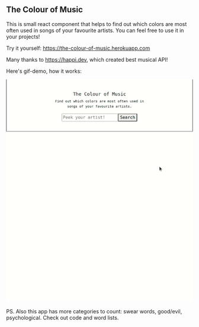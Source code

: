 ## The Colour of Music

This is small react component that helps to find out which colors are most often used in songs of your favourite artists.
You can feel free to use it in your projects!

Try it yourself: https://the-colour-of-music.herokuapp.com

Many thanks to https://happi.dev, which created best musical API!

Here's gif-demo, how it works:

<img width="600" alt="gif-demo-the-colour-of-music" src="./democropped.gif">

PS. Also this app has more categories to count: swear words, good/evil, psychological. Check out code and word lists.
